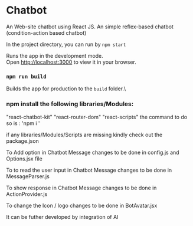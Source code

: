 # Chatbot
An Web-site chatbot using React JS. 
An simple reflex-based chatbot (condition-action based chatbot)

In the project directory, you can run by `npm start`

Runs the app in the development mode.\
Open [http://localhost:3000](http://localhost:3000) to view it in your browser.

### `npm run build`
Builds the app for production to the `build` folder.\

### npm install the following libraries/Modules:
"react-chatbot-kit"
"react-router-dom"
"react-scripts"
the command  to do so is : 'npm i <sript name>'

if any libraries/Modules/Scripts are missing kindly check out the package.json

To Add option in Chatbot Message changes to be done in config.js and Options.jsx file

To to read the user input in Chatbot Message changes to be done in MessageParser.js

To show response in Chatbot Message changes to be done in ActionProvider.js

To change the Icon / logo changes to be done in BotAvatar.jsx

It can be futher developed by integration of AI 
